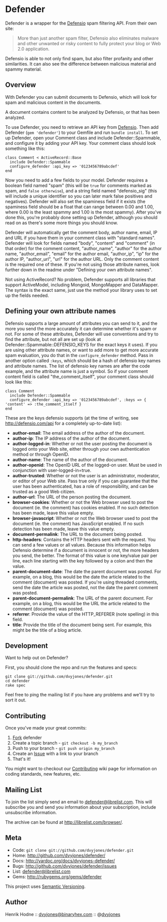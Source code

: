 Defender
========

Defender is a wrapper for the [Defensio][0] spam filtering API. From
their own site:

> More than just another spam filter, Defensio also eliminates malware
> and other unwanted or risky content to fully protect your blog or Web
> 2.0 application.

Defensio is able to not only find spam, but also filter profanity and
other similarities. It can also see the difference between malicious
material and spammy material.


Overview
--------

With Defender you can submit documents to Defensio, which will look for
spam and malicious content in the documents.

A document contains content to be analyzed by Defensio, or that has been
analyzed.

To use Defender, you need to retrieve an API key from
[Defensio][4]. Then add Defender (`gem 'defender'`) to your Gemfile and run
`bundle install`. To set up Defender, open your Comment class and include
Defender::Spammable, and configure it by adding your API key. Your comment
class should look something like this:

    class Comment < ActiveRecord::Base
      include Defender::Spammable
      configure_defender :api_key => '0123456789abcdef'
    end

Now you need to add a few fields to your model. Defender requires a boolean
field named "spam" (this will be `true` for comments marked as spam, and
`false otherwise`), and a string field named "defensio_sig" (this will include
a unique identifier so you can later mark false positives and negatives).
Defender will also set the spaminess field if it exists (the spaminess field
should be a float that can range between 0.00 and 1.00, where 0.00 is the
least spammy and 1.00 is the most spammy). After you've done this, you're
probably done setting up Defender, although you should read on as there's some
more things you should know.

Defender will automatically get the comment body, author name, email, IP and
URL if you have them in your comment class with "standard names". Defender
will look for fields named "body", "content" and "comment" (in that order) for
the comment content, "author_name", "author" for the author name,
"author_email", "email" for the author email, "author_ip", "ip" for the author
IP, "author_url", "url" for the author URL. Only the comment content is the
required one of these. If you're not using those attribute names, look further
down in the readme under "Defining your own attribute names".

Not using ActiveRecord? No problem, Defender supports all libraries that
support ActiveModel, including Mongoid, MongoMapper and DataMapper. The syntax
is the exact same, just use the method your library uses to set up the fields
needed.


Defining your own attribute names
---------------------------------

Defensio supports a large amount of attributes you can send to it, and the 
more you send the more accurately it can determine whether it's spam or not.
For some of these attributes, Defender will use conventions and try to find
the attribute, but not all are set up (look at 
Defender::Spammable::DEFENSIO_KEYS for the exact keys it uses). If you are 
using other attribute names, or want to add more to get more accurate spam
evaluation, you do that in the `configure_defender` method. Pass in another
option called `:keys`, which should be a hash of defensio key names and
attribute names. The list of defensio key names are after the code example,
and the attribute name is just a symbol. So if your comment content field is
called "the_comment_itself", your comment class should look like this:

    class Comment
      include Defender::Spammable
      configure_defender :api_key => '0123456789abcdef', :keys => { 'content' => :the_comment_itself }
    end

These are the keys defensio supports (at the time of writing, see
http://defensio.com/api for a completely up-to-date list):

* **author-email**: The email address of the author of the document.
* **author-ip**: The IP address of the author of the document.
* **author-logged-in**: Whether or not the user posting the document is logged
    onto your Web site, either through your own authentication method or
    through OpenID.
* **author-name**: The name of the author of the document.
* **author-openid**: The OpenID URL of the logged-on user. Must be used in
    conjunction with user-logged-in=true.
* **author-trusted**: Whether or not the user is an administrator, moderator,
    or editor of your Web site. Pass true only if you can guarantee that the
    user has been authenticated, has a role of responsibility, and can be
    trusted as a good Web citizen.
* **author-url**: The URL of the person posting the document.
* **browser-cookies**: Whether or not the Web browser used to post the
    document (ie. the comment) has cookies enabled. If no such detection has
    been made, leave this value empty.
* **browser-javascript**: Whether or not the Web browser used to post the
    document (ie. the comment) has JavaScript enabled. If no such detection
    has been made, leave this value empty.
* **document-permalink**: The URL to the document being posted.
* **http-headers**: Contains the HTTP headers sent with the request. You can
    send a few values or all values. Because this information helps Defensio
    determine if a document is innocent or not, the more headers you send, the
    better. The format of this value is one key/value pair per line, each line
    starting with the key followed by a colon and then the value.
* **parent-document-date**: The date the parent document was posted. For
    example, on a blog, this would be the date the article related to the
    comment (document) was posted. If you're using threaded comments, send the
    date the article was posted, not the date the parent comment was posted.
* **parent-document-permalink**: The URL of the parent document. For example,
    on a blog, this would be the URL the article related to the comment
    (document) was posted.
* **referrer**: Provide the value of the HTTP_REFERER (note spelling) in this
    field.
* **title**: Provide the title of the document being sent. For example, this
    might be the title of a blog article.


Development
-----------

Want to help out on Defender?

First, you should clone the repo and run the features and specs:

    git clone git://github.com/dvyjones/defender.git
    cd defender
    rake spec

Feel free to ping the mailing list if you have any problems and we'll
try to sort it out.


Contributing
------------

Once you've made your great commits:

1. [Fork][1] defender
2. Create a topic branch - `git checkout -b my_branch`
3. Push to your branch - `git push origin my_branch`
4. Create an [Issue][2] with a link to your branch
5. That's it!

You might want to checkout our [Contributing][cb] wiki page for
information on coding standards, new features, etc.


Mailing List
------------

To join the list simply send an email to <defender@librelist.com>. This
will subscribe you and send you information about your subscription,
include unsubscribe information.

The archive can be found at <http://librelist.com/browser/>.


Meta
----

* Code: `git clone git://github.com/dvyjones/defender.git`
* Home: <http://github.com/dvyjones/defender/>
* Docs: <http://yardoc.org/docs/dvyjones-defender/>
* Bugs: <http://github.com/dvyjones/defender/issues>
* List: <defender@librelist.com>
* Gems: <http://rubygems.org/gems/defender>

This project uses [Semantic Versioning][sv].


Author
------

Henrik Hodne :: <dvyjones@binaryhex.com> :: @[dvyjones][5]

[0]: http://defensio.com
[1]: http://help.github.com/forking/
[2]: http://github.com/dvyjones/defender/issues
[3]: http://defensio.com/api
[4]: http://defensio.com/signup/
[5]: http://twitter.com/dvyjones
[sv]: http://semver.org
[cb]: http://wiki.github.com/dvyjones/defender/contributing
